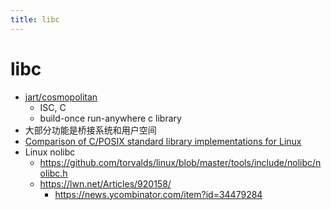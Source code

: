 ```yaml
---
title: libc
---
```


# libc

- [jart/cosmopolitan](https://github.com/jart/cosmopolitan)
  - ISC, C
  - build-once run-anywhere c library
- 大部分功能是桥接系统和用户空间
- [Comparison of C/POSIX standard library implementations for Linux](http://www.etalabs.net/compare_libcs.html)
- Linux nolibc
  - https://github.com/torvalds/linux/blob/master/tools/include/nolibc/nolibc.h
  - https://lwn.net/Articles/920158/
    - https://news.ycombinator.com/item?id=34479284
